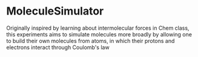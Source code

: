 # MoleculeSimulator
Originally inspired by learning about intermolecular forces in Chem class, this experiments aims to simulate molecules more broadly by allowing one to build their own molecules from atoms, in which their protons and electrons interact through Coulomb's law 
